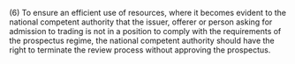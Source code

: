 (6) To ensure an efficient use of resources, where it becomes evident to the national competent authority that the issuer, offerer or person asking for admission to trading is not in a position to comply with the requirements of the prospectus regime, the national competent authority should have the right to terminate the review process without approving the prospectus.